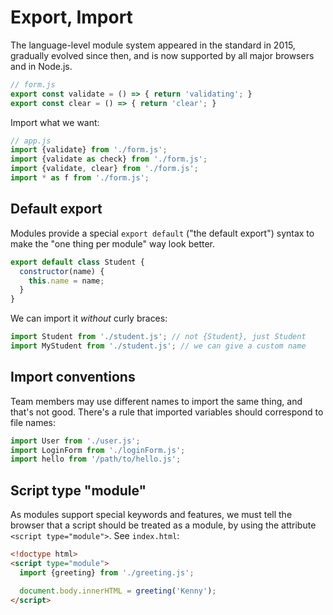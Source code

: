 # Export, Import

The language-level module system appeared in the standard in 2015, gradually evolved since then, and is now supported by all major browsers and in Node.js.

```js
// form.js
export const validate = () => { return 'validating'; }
export const clear = () => { return 'clear'; }
```

Import what we want:

```js
// app.js
import {validate} from './form.js';
import {validate as check} from './form.js';
import {validate, clear} from './form.js';
import * as f from './form.js';
```

## Default export

Modules provide a special `export default` ("the default export") syntax to make the "one thing per module" way look better.

```js
export default class Student {
  constructor(name) {
    this.name = name;
  }
}
```

We can import it *without* curly braces:

```js
import Student from './student.js'; // not {Student}, just Student
import MyStudent from './student.js'; // we can give a custom name
```

## Import conventions

Team members may use different names to import the same thing, and that's not good. There's a rule that imported variables should correspond to file names:

```js
import User from './user.js';
import LoginForm from './loginForm.js';
import hello from '/path/to/hello.js';
```

## Script type "module"

As modules support special keywords and features, we must tell the browser that a script should be treated as a module, by using the attribute `<script type="module">`. See `index.html`:

```html
<!doctype html>
<script type="module">
  import {greeting} from './greeting.js';

  document.body.innerHTML = greeting('Kenny');
</script>
```
